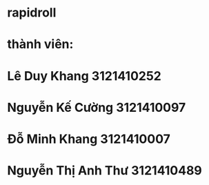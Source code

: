 # rapidroll
# thành viên:
# Lê Duy Khang 3121410252
# Nguyễn Kế Cường 3121410097
# Đỗ Minh Khang 3121410007
# Nguyễn Thị Anh Thư 3121410489
